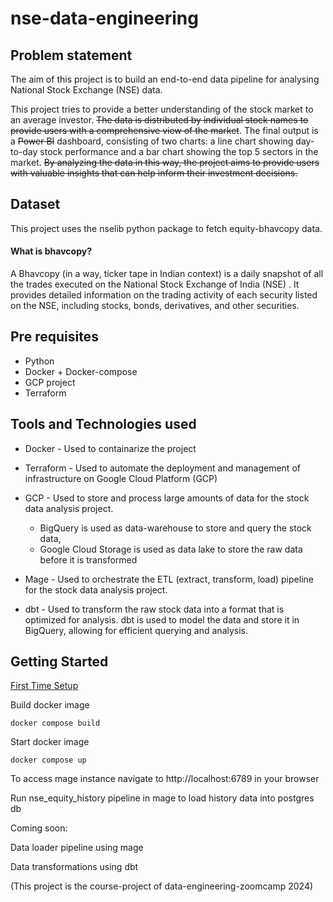 # nse-data-engineering

## Problem statement
The aim of this project is to build an end-to-end data pipeline for analysing National Stock Exchange (NSE) data.

This project tries to provide  a better understanding of the stock market to an average investor. ~~The data is distributed by individual stock names  to provide users with a comprehensive view of the market~~. The final output is a ~~Power BI~~ dashboard, consisting of two charts: a line chart showing day-to-day stock performance and a bar chart showing the top 5 sectors in the  market. ~~By analyzing the data in this way, the project aims to provide users with valuable insights that can help inform their investment decisions.~~

## Dataset

This project uses the nselib python package to fetch equity-bhavcopy data.

#### What is bhavcopy?

A Bhavcopy (in a way, ticker tape in Indian context) is a daily snapshot of all the trades executed on the National Stock Exchange of India (NSE) . It provides detailed information on the trading activity of each security listed on the NSE, including stocks, bonds, derivatives, and other securities.

## Pre requisites

 * Python
 * Docker + Docker-compose
 * GCP project
 * Terraform

## Tools and Technologies used

 * Docker - Used to containarize the project

 * Terraform - Used to automate the deployment and management of infrastructure on Google Cloud Platform (GCP)

 * GCP - Used to store and process large amounts of data for the stock data analysis project. 
    * BigQuery is used as data-warehouse to store and query the stock data, 
    * Google Cloud Storage is used as data lake to store the raw data before it is transformed

 * Mage - Used to orchestrate the ETL (extract, transform, load) pipeline for the stock data analysis project.

 * dbt - Used to transform the raw stock data into a format that is optimized for analysis. dbt is used to model the data and store it in BigQuery, allowing for efficient querying and analysis.

## Getting Started


[First Time Setup](https://github.com/Shivakumar-Guhesh/nse-data-engineering/blob/main/setup.md)

Build docker image

`docker compose build`

Start docker image

`docker compose up`

To access mage instance navigate to http://localhost:6789 in your browser

Run nse_equity_history pipeline in mage to load history data into postgres db

Coming soon:

Data loader pipeline using mage

Data transformations using dbt


(This project is the course-project of data-engineering-zoomcamp 2024)